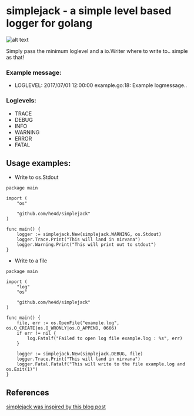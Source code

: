 simplejack - a simple level based logger for golang
=======================================

![alt text](https://pbs.twimg.com/media/CNb26N1UAAAAHTw.jpg "Simple Jack")

Simply pass the minimum loglevel and a io.Writer where to write to.. simple as that!

### Example message:
+ LOGLEVEL: 2017/07/01 12:00:00 example.go:18: Example logmessage..

### Loglevels:
+ TRACE
+ DEBUG
+ INFO
+ WARNING
+ ERROR
+ FATAL

Usage examples:
--------------

+ Write to os.Stdout

```golang
package main

import (
	"os"

	"github.com/he4d/simplejack"
)

func main() {
	logger := simplejack.New(simplejack.WARNING, os.Stdout)
	logger.Trace.Print("This will land in nirvana")
	logger.Warning.Print("This will print out to stdout")
}
```

+ Write to a file

```golang
package main

import (
	"log"
	"os"

	"github.com/he4d/simplejack"
)

func main() {
	file, err := os.OpenFile("example.log", os.O_CREATE|os.O_WRONLY|os.O_APPEND, 0666)
	if err != nil {
		log.Fatalf("Failed to open log file example.log : %s", err)
	}

	logger := simplejack.New(simplejack.DEBUG, file)
	logger.Trace.Print("This will land in nirvana")
	logger.Fatal.Fatalf("This will write to the file example.log and os.Exit(1)")
}
```

References
----------

[simplejack was inspired by this blog post](https://www.goinggo.net/2013/11/using-log-package-in-go.html)


